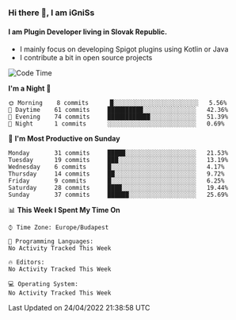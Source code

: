 ### Hi there 👋, I am iGniSs

#### I am Plugin Developer living in Slovak Republic.
- I mainly focus on developing Spigot plugins using Kotlin or Java
- I contribute a bit in open source projects

<!--START_SECTION:waka-->
![Code Time](http://img.shields.io/badge/Code%20Time-778%20hrs%2059%20mins-blue)

**I'm a Night 🦉** 

```text
🌞 Morning    8 commits      █░░░░░░░░░░░░░░░░░░░░░░░░   5.56% 
🌆 Daytime    61 commits     ██████████░░░░░░░░░░░░░░░   42.36% 
🌃 Evening    74 commits     ████████████░░░░░░░░░░░░░   51.39% 
🌙 Night      1 commits      ░░░░░░░░░░░░░░░░░░░░░░░░░   0.69%

```
📅 **I'm Most Productive on Sunday** 

```text
Monday       31 commits     █████░░░░░░░░░░░░░░░░░░░░   21.53% 
Tuesday      19 commits     ███░░░░░░░░░░░░░░░░░░░░░░   13.19% 
Wednesday    6 commits      █░░░░░░░░░░░░░░░░░░░░░░░░   4.17% 
Thursday     14 commits     ██░░░░░░░░░░░░░░░░░░░░░░░   9.72% 
Friday       9 commits      █░░░░░░░░░░░░░░░░░░░░░░░░   6.25% 
Saturday     28 commits     ████░░░░░░░░░░░░░░░░░░░░░   19.44% 
Sunday       37 commits     ██████░░░░░░░░░░░░░░░░░░░   25.69%

```


📊 **This Week I Spent My Time On** 

```text
⌚︎ Time Zone: Europe/Budapest

💬 Programming Languages: 
No Activity Tracked This Week

🔥 Editors: 
No Activity Tracked This Week

💻 Operating System: 
No Activity Tracked This Week

```


 Last Updated on 24/04/2022 21:38:58 UTC
<!--END_SECTION:waka-->